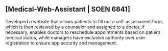 ## [Medical-Web-Assistant | SOEN 6841]

Developed a website that allows patients to fill out a self-assessment form, which is then reviewed by a counselor and assigned to a doctor, if necessary, enables doctors to reschedule appointments based on patient medical status, while managers have exclusive authority over user registration to ensure app security and management.
